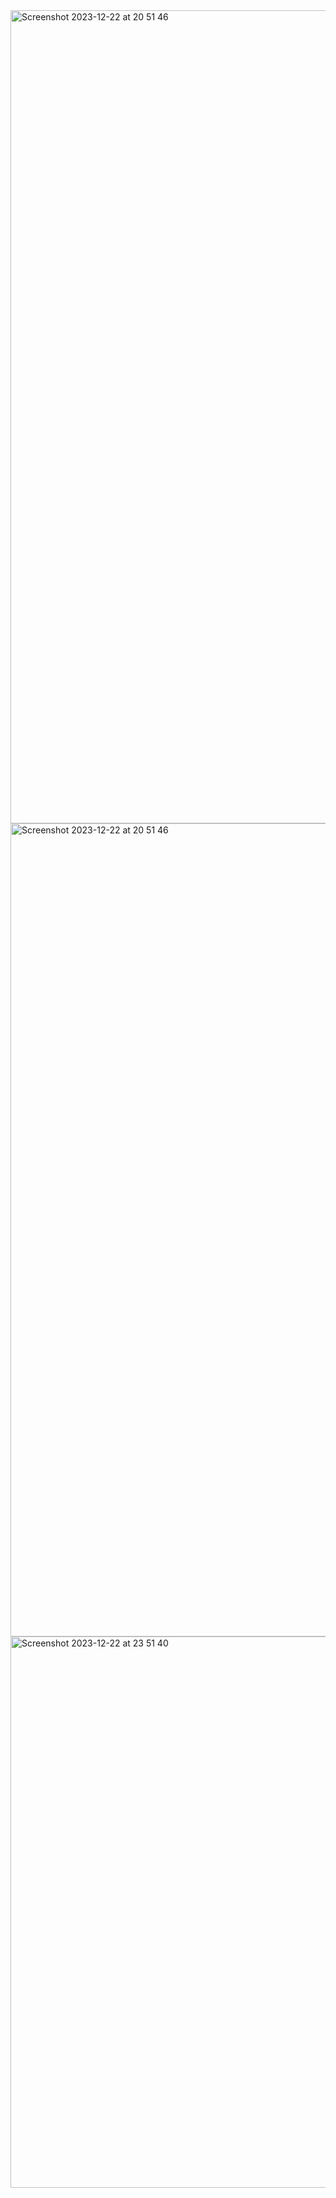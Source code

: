 <img width="1301" alt="Screenshot 2023-12-22 at 20 51 46" src="https://github.com/MarkoKustudija/Events_Next.js/assets/81296935/a65f16a0-44b9-4e3b-8209-b4b7f0753e7e">

<img width="1301" alt="Screenshot 2023-12-22 at 20 51 46" src="https://github.com/MarkoKustudija/Events_Next.js/assets/81296935/73b0bdda-bacb-42e8-8e09-5d6444c8f774">

<img width="882" alt="Screenshot 2023-12-22 at 23 51 40" src="https://github.com/MarkoKustudija/Events_Next.js/assets/81296935/8f090cf4-fa81-4ba6-a1e1-61d994ae45e0">
